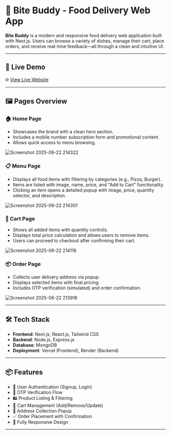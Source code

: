 
# 🍴 Bite Buddy - Food Delivery Web App

**Bite Buddy** is a modern and responsive food delivery web application built with Next.js. Users can browse a variety of dishes, manage their cart, place orders, and receive real-time feedback—all through a clean and intuitive UI.

---

## 🚀 Live Demo

🌐 [View Live Website](https://bite_buddy-ten.vercel.app/menu)

---

## 🖼️ Pages Overview

### 🏠 Home Page
- Showcases the brand with a clean hero section.
- Includes a mobile number subscription form and promotional content.
- Allows quick access to menu browsing.

![Screenshot 2025-06-22 214322](https://github.com/user-attachments/assets/9d20d8d3-9fee-4c19-8abb-8fbbfd658637)

### 📋 Menu Page
- Displays all food items with filtering by categories (e.g., Pizza, Burger).
- Items are listed with image, name, price, and "Add to Cart" functionality.
- Clicking an item opens a detailed popup with image, price, quantity selector, and description.

![Screenshot 2025-06-22 214301](https://github.com/user-attachments/assets/e232ded1-31c0-4695-be4d-4a0dc688cfd5)

### 🛒 Cart Page
- Shows all added items with quantity controls.
- Displays total price calculation and allows users to remove items.
- Users can proceed to checkout after confirming their cart.

![Screenshot 2025-06-22 214116](https://github.com/user-attachments/assets/5f05b930-5549-46b0-a56e-35565503ba6a)

### 📦 Order Page
- Collects user delivery address via popup.
- Displays selected items with final pricing.
- Includes OTP verification (simulated) and order confirmation.

![Screenshot 2025-06-22 213918](https://github.com/user-attachments/assets/947c90a4-0cb0-47de-945a-568eb904db7d)

---

## 🛠️ Tech Stack

- **Frontend**: Next.js, React.js, Tailwind CSS
- **Backend**: Node.js, Express.js
- **Database**: MongoDB
- **Deployment**: Vercel (Frontend), Render (Backend)

---

## 📦 Features

- 🔐 User Authentication (Signup, Login)
- 🧾 OTP Verification Flow
- 🛍️ Product Listing & Filtering
- 🛒 Cart Management (Add/Remove/Update)
- 📍 Address Collection Popup
- ✅ Order Placement with Confirmation
- 📱 Fully Responsive Design

---


